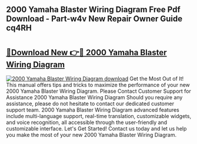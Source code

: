 ## 2000 Yamaha Blaster Wiring Diagram Free Pdf Download - Part-w4v New Repair Owner Guide cq4RH

# <h2><a href="http://dfs4u3i.blite.top/?on=2000+Yamaha+Blaster+Wiring+Diagram">🔗Download New 👉🔴 2000 Yamaha Blaster Wiring Diagram</a></h2>

[![2000 Yamaha Blaster Wiring Diagram download](https://i.imgur.com/lujVjoI.png)](http://dfs4u3i.blite.top/?on=2000+Yamaha+Blaster+Wiring+Diagram)
Get the Most Out of It! This manual offers tips and tricks to maximize the performance of your new 2000 Yamaha Blaster Wiring Diagram. Please Contact Customer Support for Assistance 2000 Yamaha Blaster Wiring Diagram Should you require any assistance, please do not hesitate to contact our dedicated customer support team. 2000 Yamaha Blaster Wiring Diagram advanced features include multi-language support, real-time translation, customizable widgets, and voice recognition, all accessible through the user-friendly and customizable interface. Let's Get Started! Contact us today and let us help you make the most of your new 2000 Yamaha Blaster Wiring Diagram.
